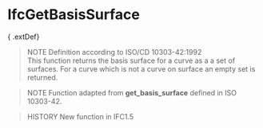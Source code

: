 IfcGetBasisSurface
==================
{ .extDef}  
> NOTE  Definition according to ISO/CD 10303-42:1992  
> This function returns the basis surface for a curve as a a set of surfaces.
> For a curve which is not a curve on surface an empty set is returned.  
  
> NOTE  Function adapted from **get_basis_surface** defined in ISO 10303-42.  
  
> HISTORY  New function in IFC1.5  


